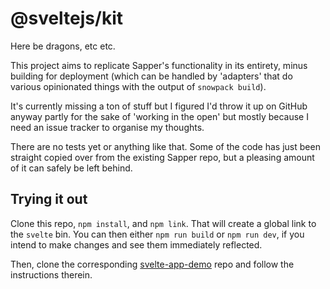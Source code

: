 # @sveltejs/kit

Here be dragons, etc etc.

This project aims to replicate Sapper's functionality in its entirety, minus building for deployment (which can be handled by 'adapters' that do various opinionated things with the output of `snowpack build`).

It's currently missing a ton of stuff but I figured I'd throw it up on GitHub anyway partly for the sake of 'working in the open' but mostly because I need an issue tracker to organise my thoughts.

There are no tests yet or anything like that. Some of the code has just been straight copied over from the existing Sapper repo, but a pleasing amount of it can safely be left behind.


## Trying it out

Clone this repo, `npm install`, and `npm link`. That will create a global link to the `svelte` bin. You can then either `npm run build` or `npm run dev`, if you intend to make changes and see them immediately reflected.

Then, clone the corresponding [svelte-app-demo](https://github.com/sveltejs/svelte-app-demo) repo and follow the instructions therein.
